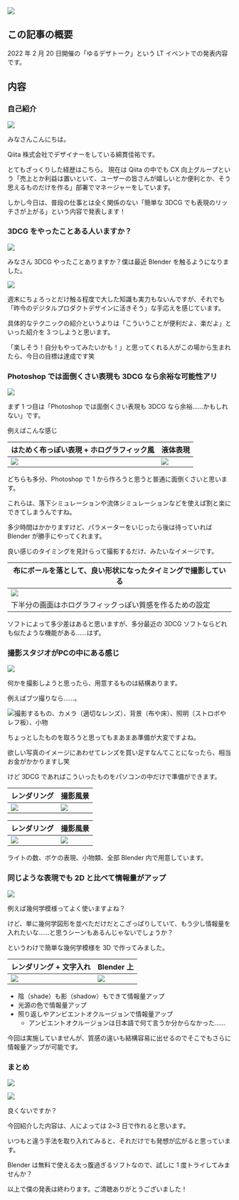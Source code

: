 <!--
title:   [LTスライド&原稿]簡単にできる範囲でも十分！3DCGでグラフィックの表現力が上がる！
tags:    3DCG,Blender,Design,デザイン
id:      24284d217ccdccaf65c2
private: false
-->
![](https://qiita-image-store.s3.ap-northeast-1.amazonaws.com/0/214677/0ed1139e-e4bc-f985-308a-3efeadb4becc.png)

## この記事の概要

2022 年 2 月 20 日開催の「ゆるデザトーク」という LT イベントでの発表内容です。

## 内容

### 自己紹介

![](https://qiita-image-store.s3.ap-northeast-1.amazonaws.com/0/214677/f8464582-208f-f46b-faa3-6ca48523ceb9.png)

みなさんこんにちは。

Qiita 株式会社でデザイナーをしている綿貫佳祐です。

とてもざっくりした経歴はこちら。
現在は Qiita の中でも CX 向上グループという「売上とか利益は置いといて、ユーザーの皆さんが嬉しいとか便利とか、そう思えるものだけを作る」部署でマネージャーをしています。

しかし今日は、普段の仕事とは全く関係のない「簡単な 3DCG でも表現のリッチさが上がる」という内容で発表します！

### 3DCG をやったことある人いますか？

![](https://qiita-image-store.s3.ap-northeast-1.amazonaws.com/0/214677/fb296774-f907-5c05-7a77-22bb948f7f08.png)

みなさん 3DCG やったことありますか？僕は最近 Blender を触るようになりました。

![](https://qiita-image-store.s3.ap-northeast-1.amazonaws.com/0/214677/ef4ebf7f-f3cb-8868-430a-b5d38606969c.png)

週末にちょろっとだけ触る程度で大した知識も実力もないんですが、それでも「昨今のデジタルプロダクトデザインに活きそう」な手応えを感じています。

具体的なテクニックの紹介というよりは「こういうことが便利だよ、楽だよ」といった紹介を 3 つしようと思います。

「楽しそう！自分もやってみたいかも！」と思ってくれる人がこの場から生まれたら、今日の目標は達成です笑

### Photoshop では面倒くさい表現も 3DCG なら余裕な可能性アリ

![](https://qiita-image-store.s3.ap-northeast-1.amazonaws.com/0/214677/48f68ab6-7d61-4538-ccd0-3c36e2a6f70b.png)

まず 1 つ目は「Photoshop では面倒くさい表現も 3DCG なら余裕……かもしれない」です。

例えばこんな感じ

| はためく布っぽい表現 + ホログラフィック風 | 液体表現 |
| --- | --- |
| ![](https://qiita-image-store.s3.ap-northeast-1.amazonaws.com/0/214677/504ac4e7-d4f3-6f35-f5f2-6dd83cd0598a.jpeg) | ![](https://qiita-image-store.s3.ap-northeast-1.amazonaws.com/0/214677/254acfe1-6d44-2edf-e6bd-6d8c25a19725.png) |

どちらも多分、Photoshop で 1 から作ろうと思うと普通に面倒くさいと思います。

これらは、落下シミュレーションや流体シミュレーションなどを使えば割と楽にできてしまうんですね。

多少時間はかかりますけど、パラメーターをいじったら後は待っていれば Blender が勝手にやってくれます。

良い感じのタイミングを見計らって撮影するだけ、みたいなイメージです。

| 布にボールを落として、良い形状になったタイミングで撮影している |
| --- |
| ![](https://qiita-image-store.s3.ap-northeast-1.amazonaws.com/0/214677/bdb2d737-c9b0-f237-bb70-961ee110296a.png) |
| 下半分の画面はホログラフィックっぽい質感を作るための設定 |

ソフトによって多少差はあると思いますが、多分最近の 3DCG ソフトならどれも似たような機能がある……はず。

### 撮影スタジオがPCの中にある感じ

![](https://qiita-image-store.s3.ap-northeast-1.amazonaws.com/0/214677/8d472f12-0025-61d2-579b-b1786df94243.png)

何かを撮影しようと思ったら、用意するものは結構あります。

例えばブツ撮りなら……。

![撮影するもの、カメラ（適切なレンズ）、背景（布や床）、照明（ストロボやレフ板）、小物](https://qiita-image-store.s3.ap-northeast-1.amazonaws.com/0/214677/fea58889-024c-75a7-3ea1-1f3949f1fbc9.png)

ちょっとしたものを取ろうと思ってもまあまあ準備が大変ですよね。

欲しい写真のイメージにあわせてレンズを買い足すなんてことになったら、相当お金がかかりますし笑

けど 3DCG であればこういったものをパソコンの中だけで準備ができます。

| レンダリング | 撮影風景 |
| --- | --- |
| ![](https://qiita-image-store.s3.ap-northeast-1.amazonaws.com/0/214677/38e23cdd-be23-dcf6-cfa8-1f3e33bbffd2.jpeg) | ![](https://qiita-image-store.s3.ap-northeast-1.amazonaws.com/0/214677/c152ecc5-218f-e748-4fde-a4cfa8fda318.png) |

| レンダリング | 撮影風景 |
| --- | --- |
| ![](https://qiita-image-store.s3.ap-northeast-1.amazonaws.com/0/214677/0680cb15-234e-e757-7dfd-d5c01fd7d151.jpeg) | ![](https://qiita-image-store.s3.ap-northeast-1.amazonaws.com/0/214677/bfcbd99d-2004-2178-e6fb-638b047a8246.png) |

ライトの数、ボケの表現、小物類、全部 Blender 内で用意しています。

### 同じような表現でも 2D と比べて情報量がアップ

![](https://qiita-image-store.s3.ap-northeast-1.amazonaws.com/0/214677/68817592-b398-8aba-b3df-d71d176fac07.png)

例えば幾何学模様ってよく使いますよね？

けど、単に幾何学図形を並べただけだとこざっぱりしていて、もう少し情報量を入れたいな……と思うシーンもあるんじゃないでしょうか？

というわけで簡単な幾何学模様を 3D で作ってみました。

| レンダリング + 文字入れ | Blender 上 |
| --- | -------------------------------------------------------- |
| ![](https://qiita-image-store.s3.ap-northeast-1.amazonaws.com/0/214677/d827db68-2ec5-39f8-da48-7991c91661af.jpeg) | ![](https://qiita-image-store.s3.ap-northeast-1.amazonaws.com/0/214677/ee2a8611-d7ce-69f9-8a96-2cc006710cc0.png) |

- 陰（shade）も影（shadow）もできて情報量アップ
- 光源の色で情報量アップ
- 照り返しやアンビエントオクルージョンで情報量アップ
  - アンビエントオクルージョンは日本語で何て言うか分からなかった……

今回は実施していませんが、質感の違いも結構容易に出せるのでそこでもさらに情報量アップが可能です。

### まとめ

![](https://qiita-image-store.s3.ap-northeast-1.amazonaws.com/0/214677/c3aa0c41-70d3-419a-de63-09a7217e16da.png)

![](https://qiita-image-store.s3.ap-northeast-1.amazonaws.com/0/214677/812aeb7b-dc6c-75de-af56-1c0b44a7617b.png)

良くないですか？

今回紹介した内容は、人によっては 2~3 日で作れると思います。

いつもと違う手法を取り入れてみると、それだけでも発想が広がると思っています。

Blender は無料で使える太っ腹過ぎるソフトなので、試しに 1 度トライしてみませんか？

以上で僕の発表は終わります。ご清聴ありがとうございました！